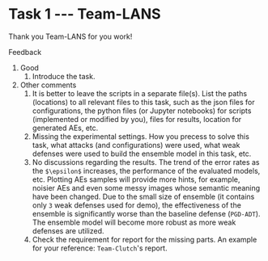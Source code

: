 # Task 1 --- Team-LANS

Thank you Team-LANS for you work!

Feedback
1. Good
    1. Introduce the task.
2. Other comments
    1. It is better to leave the scripts in a separate file(s). List the paths (locations) to all relevant files to this task, such as the json files for configurations, the python files (or Jupyter notebooks) for scripts (implemented or modified by you), files for results, location for generated AEs, etc.
    2. Missing the experimental settings. How you precess to solve this task, what attacks (and configurations) were used, what weak defenses were used to build the ensemble model in this task, etc.
    3. No discussions regarding the results. The trend of the error rates as the ``$\epsilon$`` increases, the performance of the evaluated models, etc. Plotting AEs samples will provide more hints, for example, noisier AEs and even some messy images whose semantic meaning have been changed. Due to the small size of ensemble (it contains only ``3`` weak defenses used for demo), the effectiveness of the ensemble is significantly worse than the baseline defense (``PGD-ADT``). The ensemble model will become more robust as more weak defenses are utilized.
    4. Check the requirement for report for the missing parts. An example for your reference: ``Team-Clutch``'s report.  
